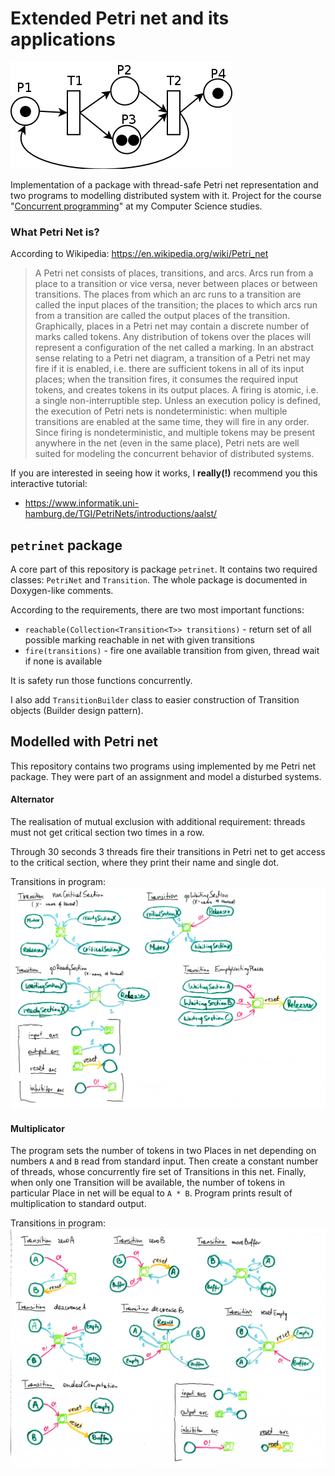 # Extended Petri net and its applications 

 ![Example of Petri Net (Source: Wikipedia)](./petrinet_wikipedia.png)

Implementation of a package with thread-safe Petri net representation and two programs to modelling distributed system with it.
Project for the course "[Concurrent programming](https://usosweb.mimuw.edu.pl/kontroler.php?_action=katalog2%2Fprzedmioty%2FpokazPrzedmiot&prz_kod=1000-213bPW&lang=en)" at my Computer Science studies. 

### What Petri Net is?
According to Wikipedia: https://en.wikipedia.org/wiki/Petri_net
> A Petri net consists of places, transitions, and arcs. Arcs run from a place to a transition or vice versa, never between places or between transitions. The places from which an arc runs to a transition are called the input places of the transition; the places to which arcs run from a transition are called the output places of the transition.
> Graphically, places in a Petri net may contain a discrete number of marks called tokens. Any distribution of tokens over the places will represent a configuration of the net called a marking. In an abstract sense relating to a Petri net diagram, a transition of a Petri net may fire if it is enabled, i.e. there are sufficient tokens in all of its input places; when the transition fires, it consumes the required input tokens, and creates tokens in its output places. A firing is atomic, i.e. a single non-interruptible step.
> Unless an execution policy is defined, the execution of Petri nets is nondeterministic: when multiple transitions are enabled at the same time, they will fire in any order.
> Since firing is nondeterministic, and multiple tokens may be present anywhere in the net (even in the same place), Petri nets are well suited for modeling the concurrent behavior of distributed systems. 

If you are interested in seeing how it works, I __really(!)__ recommend you this interactive tutorial:
* https://www.informatik.uni-hamburg.de/TGI/PetriNets/introductions/aalst/

## `petrinet` package 
A core part of this repository is package `petrinet`. It contains two required classes: `PetriNet` and `Transition`. 
The whole package is documented in Doxygen-like comments. 

According to the requirements, there are two most important functions:
* `reachable(Collection<Transition<T>> transitions)` - return set of all possible marking reachable in net with given transitions
* `fire(transitions)` - fire one available transition from given, thread wait if none is available
 
It is safety run those functions concurrently.

I also add `TransitionBuilder` class to easier construction of Transition objects (Builder design pattern).


## Modelled with Petri net
This repository contains two programs using implemented by me Petri net package. They were part of an assignment and model a disturbed systems.



#### Alternator

The realisation of mutual exclusion with additional requirement: threads must not get critical section two times in a row.

Through 30 seconds 3 threads fire their transitions in Petri net to get access to the critical section, where they print their name and single dot.

Transitions in program:
![Transitions in Alternator](./petrinet/src/alternator/Petrinet_alternator.jpg)


#### Multiplicator
The program sets the number of tokens in two Places in net depending on numbers `A` and `B` read from standard input. Then create a constant number of threads, whose concurrently fire set of Transitions in this net.
Finally, when only one Transition will be available, the number of tokens in particular Place in net will be equal to `A * B`. Program prints result of multiplication to standard output.

Transitions in program:
![Transitions in Multiplicator](./petrinet/src/multiplicator/Petrinet_multiplicator.jpg)